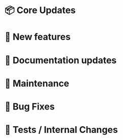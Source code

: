 # 📦 Core Updates

# 🚀 New features 

# 📝 Documentation updates

# 👻 Maintenance

# 🐛 Bug Fixes

# 🚦 Tests / Internal Changes
